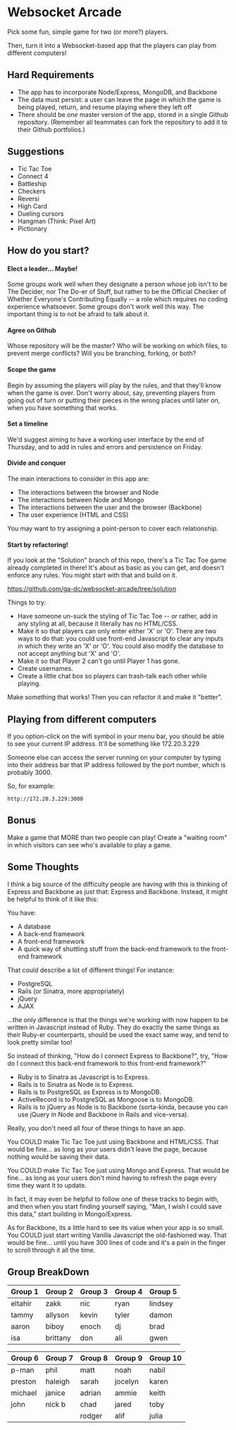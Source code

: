 # Websocket Arcade

Pick some fun, simple game for two (or more?) players.

Then, turn it into a Websocket-based app that the players can play from different computers!

## Hard Requirements

- The app has to incorporate Node/Express, MongoDB, and Backbone
- The data must persist: a user can leave the page in which the game is being played, return, and resume playing where they left off
- There should be *one* master version of the app, stored in a single Github repository. (Remember all teammates can fork the repository to add it to their Github portfolios.)

## Suggestions

- Tic Tac Toe
- Connect 4
- Battleship
- Checkers
- Reversi
- High Card
- Dueling cursors
- Hangman (Think: Pixel Art)
- Pictionary

## How do you start?

#### Elect a leader... Maybe!
Some groups work well when they designate a person whose job isn't to be The Decider, nor The Do-er of Stuff, but rather to be the Official Checker of Whether Everyone's Contributing Equally -- a role which requires no coding experience whatsoever. Some groups don't work well this way. The important thing is to not be afraid to talk about it.

#### Agree on Github
Whose repository will be the master? Who will be working on which files, to prevent merge conflicts? Will you be branching, forking, or both?

#### Scope the game
Begin by assuming the players will play by the rules, and that they'll know when the game is over. Don't worry about, say, preventing players from going out of turn or putting their pieces in the wrong places until later on, when you have something that works.

#### Set a timeline
We'd suggest aiming to have a working user interface by the end of Thursday, and to add in rules and errors and persistence on Friday.

#### Divide and conquer
The main interactions to consider in this app are:
- The interactions between the browser and Node
- The interactions between Node and Mongo
- The interactions between the user and the browser (Backbone)
- The user experience (HTML and CSS)

You may want to try assigning a point-person to cover each relationship.

#### Start by refactoring!

If you look at the "Solution" branch of this repo, there's a Tic Tac Toe game already completed in there! It's about as basic as you can get, and doesn't enforce any rules. You might start with that and build on it.

https://github.com/ga-dc/websocket-arcade/tree/solution

Things to try:
- Have someone un-suck the styling of Tic Tac Toe -- or rather, add in any styling at all, because it literally has no HTML/CSS.
- Make it so that players can only enter either 'X' or 'O'. There are two ways to do that: you could use front-end Javascript to clear any inputs in which they write an 'X' or 'O'. You could also modify the database to not accept anything but 'X' and 'O'.
- Make it so that Player 2 can't go until Player 1 has gone.
- Create usernames.
- Create a little chat box so players can trash-talk each other while playing.

Make something that works! Then you can refactor it and make it "better".

## Playing from different computers

If you option-click on the wifi symbol in your menu bar, you should be able to see your current IP address. It'll be something like 172.20.3.229

Someone else can access the server running on your computer by typing into their address bar that IP address followed by the port number, which is probably 3000.

So, for example:

`http://172.20.3.229:3000`

## Bonus

Make a game that MORE than two people can play! Create a "waiting room" in which visitors can see who's available to play a game.

## Some Thoughts

I think a big source of the difficulty people are having with this is thinking of Express and Backbone as just that: Express and Backbone. Instead, it might be helpful to think of it like this:

You have:

- A database
- A back-end framework
- A front-end framework
- A quick way of shuttling stuff from the back-end framework to the front-end framework

That could describe a lot of different things! For instance:

- PostgreSQL
- Rails (or Sinatra, more appropriately)
- jQuery
- AJAX

...the only difference is that the things we're working with now happen to be written in Javascript instead of Ruby. They do exactly the same things as their Ruby-er counterparts, should be used the exact same way, and tend to look pretty similar too!

So instead of thinking, "How do I connect Express to Backbone?", try, "How do I connect this back-end framework to this front-end framework?"

- Ruby is to Sinatra as Javascript is to Express.
- Rails is to Sinatra as Node is to Express.
- Rails is to PostgreSQL as Express is to MongoDB.
- ActiveRecord is to PostgreSQL as Mongoose is to MongoDB.
- Rails is to jQuery as Node is to Backbone (sorta-kinda, because you can use jQuery in Node and Backbone in Rails and vice-versa).

Really, you don't need all four of these things to have an app.

You COULD make Tic Tac Toe just using Backbone and HTML/CSS. That would be fine... as long as your users didn't leave the page, because nothing would be saving their data.

You COULD make Tic Tac Toe just using Mongo and Express. That would be fine... as long as your users don't mind having to refresh the page every time they want it to update.

In fact, it may even be helpful to follow one of these tracks to begin with, and then when you start finding yourself saying, "Man, I wish I could save this data," start building in Mongo/Express.

As for Backbone, its a little hard to see its value when your app is so small. You COULD just start writing Vanilla Javascript the old-fashioned way. That would be fine... until you have 300 lines of code and it's a pain in the finger to scroll through it all the time.

## Group BreakDown

| Group 1 | Group 2  | Group 3 | Group 4 | Group 5 |
|---------|----------|---------|---------|---------|
| eltahir | zakk     | nic     | ryan    | lindsey |
| tammy   | allyson  | kevin   | tyler   | damon   |
| aaron   | biboy    | enoch   | dj      | brad    |
| isa     | brittany | don     | ali     | gwen    |

| Group 6 | Group 7 | Group 8 | Group 9 | Group 10 |
|---------|---------|---------|---------|----------|
| p-man   | phil    | matt    | noah    | nabil    |
| preston | haleigh | sarah   | jocelyn | karen    |
| michael | janice  | adrian  | ammie   | keith    |
| john    | nick b  | chad    | jared   | toby     |
|         |         | rodger  | alif    | julia    |
